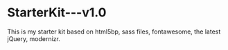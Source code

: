 # StarterKit---v1.0
This is my starter kit based on html5bp, sass files, fontawesome, the latest jQuery, modernizr.
